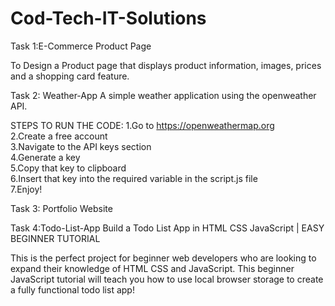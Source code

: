 # Cod-Tech-IT-Solutions
Task 1:E-Commerce Product Page

To Design a Product page that displays product information, images, prices and a shopping card feature.

Task 2: Weather-App
A simple weather application using the openweather API.

STEPS TO RUN THE CODE:
1.Go to https://openweathermap.org<br>
2.Create a free account<br>
3.Navigate to the API keys section<br>
4.Generate a key<br>
5.Copy that key to clipboard<br>
6.Insert that key into the required variable in the script.js file<br>
7.Enjoy!<br>

Task 3: Portfolio Website

Task 4:Todo-List-App
Build a Todo List App in HTML CSS JavaScript | EASY BEGINNER TUTORIAL

This is the perfect project for beginner web developers who are looking to expand their knowledge of HTML CSS and JavaScript. 
This beginner JavaScript tutorial will teach you how to use local browser storage to create a fully functional todo list app!
